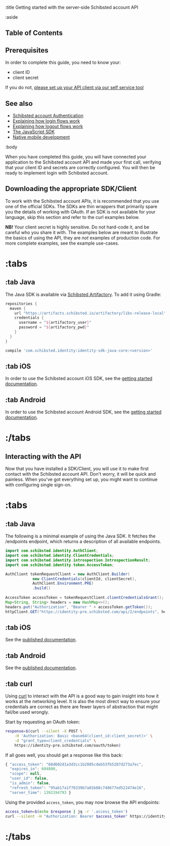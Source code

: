 :title Getting started with the server-side Schibsted account API

:aside
## Table of Contents

<spid-toc></spid-toc>

## Prerequisites

In order to complete this guide, you need to know your:

- client ID
- client secret

If you do not, [please set up your API client via our self service tool](/selfservice/access/)

## See also

- [Schibsted account Authentication](/authentication/)
- [Explaining how login flows work](/login-flows/)
- [Explaining how logout flows work](/logout-flows/)
- [The JavaScript SDK](/sdks/javascript/)
- [Native mobile development](/mobile/overview/)

:body

When you have completed this guide, you will have connected your application to
the Schibsted account API and made your first call, verifying that your client ID and secrets
are correctly configured. You will then be ready to implement login with Schibsted account.

## Downloading the appropriate SDK/Client

To work with the Schibsted account APIs, it is recommended that you use one of the official
SDKs. The SDKs are thin wrappers that primarily spare you the details of working
with OAuth. If an SDK is not available for your language, skip this section and
refer to the curl examples below.

**NB!** Your client secret is highly sensitive. Do not hard-code it, and be careful
who you share it with. The examples below are meant to illustrate the basics of
using the API, they are *not* examples of production code. For more complete
examples, see the example use-cases.

# :tabs

## :tab Java

The Java SDK is available via [Schibsted Artifactory](https://artifacts.schibsted.io). To add it using Gradle:

```groovy
repositories {
  maven {
    url "https://artifacts.schibsted.io/artifactory/libs-release-local"
    credentials {
      username = "${artifactory_user}"
      password = "${artifactory_pwd}"
    }
  }
}

compile 'com.schibsted.identity:identity-sdk-java-core:<version>'
```

## :tab iOS

In order to use the Schibsted account iOS SDK, see the [getting started documentation](https://schibsted.github.io/account-sdk-ios/#setup).

## :tab Android

In order to use the Schibsted account Android SDK, see the [getting started documentation](https://schibsted.github.io/account-sdk-android/#getting-started).

# :/tabs

## Interacting with the API

Now that you have installed a SDK/Client, you will use it to make first contact with
the Schibsted account API. Don't worry, it will be quick and painless. When you've got
everything set up, you might want to continue with configuring single sign-on.

# :tabs

## :tab Java

The following is a minimal example of using the Java SDK. It fetches the
/endpoints endpoint, which returns a description of all available endpoints.

```java
import com.schibsted.identity.AuthClient;
import com.schibsted.identity.ClientCredentials;
import com.schibsted.identity.introspection.IntrospectionResult;
import com.schibsted.identity.token.AccessToken;

AuthClient tokenRequestClient = new AuthClient.Builder(
            new ClientCredentials(clientId, clientSecret),
            AuthClient.Environment.PRE)
            .build()
            
AccessToken accessToken = tokenRequestClient.clientCredentialsGrant();
Map<String, String> headers = new HashMap<>();
headers.put("Authorization", "Bearer " + accessToken.getToken());
httpClient.GET("https://identity-pre.schibsted.com/api/2/endpoints", headers);
```

## :tab iOS

See the [published documentation](https://schibsted.github.io/account-sdk-ios/#usage).

## :tab Android

See the [published documentation](https://schibsted.github.io/account-sdk-android/ui/).

## :tab curl

Using [curl](http://curl.haxx.se/dlwiz/) to interact with the API is a good way
to gain insight into how it works at the networking level. It is also the most
direct way to ensure your credentials are correct as there are fewer layers of
abstraction that might fail/be used wrongly.

Start by requesting an OAuth token:

```bash
response=$(curl --silent -X POST \
    -H 'Authorization: Basic <base64(client_id:client_secret)>' \
    -d "grant_type=client_credentials" \
    https://identity-pre.schibsted.com/oauth/token)
```

If all goes well, you should get a response like this back:

```js
{ "access_token": "68d602d1a3d3cc1b2805cdeb53fb5207d273a7ec",
  "expires_in": 604800,
  "scope": null,
  "user_id": false,
  "is_admin": false,
  "refresh_token": "95ab17a1f78339b7a01b88c748677ed522474e16",
  "server_time": 1392194793 }
```

Using the provided `access_token`, you may now browse the API endpoints:

```bash
access_token=$(echo $response | jq -r '.access_token')
curl --silent -H "Authorization: Bearer $access_token" https://identity-pre.schibsted.com/api/2/endpoints
```

# :/tabs

